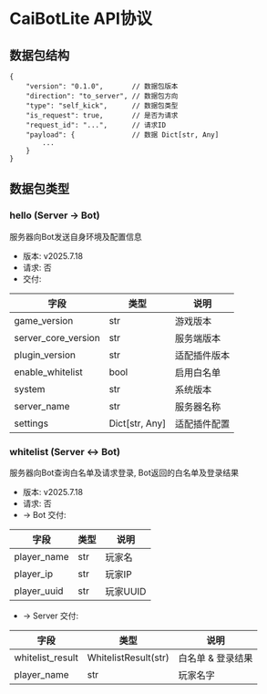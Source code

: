 # CaiBotLite API协议

## 数据包结构

```jsonc
{
    "version": "0.1.0",       // 数据包版本
    "direction": "to_server", // 数据包方向
    "type": "self_kick",      // 数据包类型
    "is_request": true,       // 是否为请求
    "request_id": "...",      // 请求ID
    "payload": {              // 数据 Dict[str, Any]
        ...
    }
}
```

## 数据包类型

### hello (Server -> Bot)

服务器向Bot发送自身环境及配置信息

- 版本: v2025.7.18
- 请求: 否
- 交付:

| 字段                  | 类型             | 说明     |
|---------------------|----------------|--------|
| game_version        | str            | 游戏版本   |
| server_core_version | str            | 服务端版本  |
| plugin_version      | str            | 适配插件版本 |
| enable_whitelist    | bool           | 启用白名单  |
| system              | str            | 系统版本   |
| server_name         | str            | 服务器名称  |
| settings            | Dict[str, Any] | 适配插件配置 |

### whitelist (Server <-> Bot)

服务器向Bot查询白名单及请求登录, Bot返回的白名单及登录结果

- 版本: v2025.7.18
- 请求: 否
- -> Bot 交付:

| 字段          | 类型  | 说明     |
|-------------|-----|--------|
| player_name | str | 玩家名    |
| player_ip   | str | 玩家IP   |
| player_uuid | str | 玩家UUID |

- -> Server 交付:

| 字段               | 类型                   | 说明         |
|------------------|----------------------|------------|
| whitelist_result | WhitelistResult(str) | 白名单 & 登录结果 |
| player_name      | str                  | 玩家名字       |